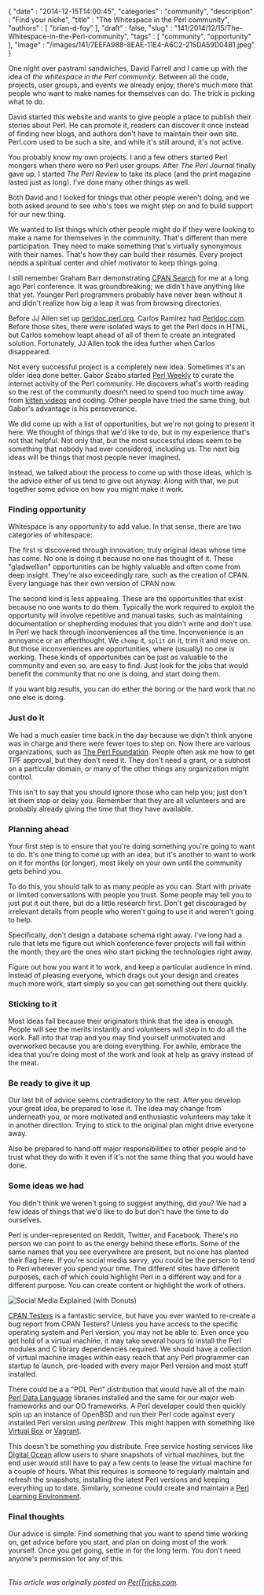 {
   "date" : "2014-12-15T14:00:45",
   "categories" : "community",
   "description" : "Find your niche",
   "title" : "The Whitespace in the Perl community",
   "authors" : [
      "brian-d-foy"
   ],
   "draft" : false,
   "slug" : "141/2014/12/15/The-Whitespace-in-the-Perl-community",
   "tags" : [
      "community",
      "opportunity"
   ],
   "image" : "/images/141/7EEFA988-8EAE-11E4-A6C2-215DA59D04B1.jpeg"
}


One night over pastrami sandwiches, David Farrell and I came up with the idea of *the whitespace in the Perl community*. Between all the code, projects, user groups, and events we already enjoy, there's much more that people who want to make names for themselves can do. The trick is picking what to do.

David started this website and wants to give people a place to publish their stories about Perl. He can promote it, readers can discover it once instead of finding new blogs, and authors don't have to maintain their own site. Perl.com used to be such a site, and while it's still around, it's not active.

You probably know my own projects. I and a few others started Perl mongers when there were no Perl user groups. After *The Perl Journal* finally gave up, I started *The Perl Review* to take its place (and the print magazine lasted just as long). I've done many other things as well.

Both David and I looked for things that other people weren't doing, and we both asked around to see who's toes we might step on and to build support for our new thing.

We wanted to list things which other people might do if they were looking to make a name for themselves in the community. That's different than mere participation. They need to make something that's virtually synonymous with their names. That's how they can build their résumés. Every project needs a spiritual center and chief motivator to keep things going.

I still remember Graham Barr demonstrating [CPAN Search](http://search.cpan.org) for me at a long ago Perl conference. It was groundbreaking; we didn't have anything like that yet. Younger Perl programmers probably have never been without it and didn't realize how big a leap it was from browsing directories.

Before JJ Allen set up [perldoc.perl.org](http://perldoc.perl.org), Carlos Ramirez had [Perldoc.com](http://www.perldoc.com). Before those sites, there were isolated ways to get the Perl docs in HTML, but Carlos somehow leapt ahead of all of them to create an integrated solution. Fortunately, JJ Allen took the idea further when Carlos disappeared.

Not every successful project is a completely new idea. Sometimes it's an older idea done better. Gabor Szabo started [Perl Weekly](http://perlweekly.com) to curate the internet activity of the Perl community. He discovers what's worth reading so the rest of the community doesn't need to spend too much time away from [kitten videos](https://www.youtube.com/results?search_query=kitten+videos) and coding. Other people have tried the same thing, but Gabor's advantage is his perseverance.

We did come up with a list of opportunities, but we're not going to present it here. We thought of things that we'd like to do, but in my experience that's not that helpful. Not only that, but the most successful ideas seem to be something that nobody had ever considered, including us. The next big ideas will be things that most people never imagined.

Instead, we talked about the process to come up with those ideas, which is the advice either of us tend to give out anyway. Along with that, we put together some advice on how you might make it work.

### Finding opportunity

Whitespace is any opportunity to add value. In that sense, there are two categories of whitespace:

The first is discovered through innovation; truly original ideas whose time has come. No one is doing it because no one has thought of it. These "gladwellian" opportunities can be highly valuable and often come from deep insight. They're also exceedingly rare, such as the creation of CPAN. Every language has their own version of CPAN now.

The second kind is less appealing. These are the opportunities that exist because no one wants to do them. Typically the work required to exploit the opportunity will involve repetitive and manual tasks, such as maintaining documentation or shepherding modules that you didn't write and don't use. In Perl we hack through inconveniences all the time. Inconvenience is an annoyance or an afterthought. We `chomp` it, `split` on it, trim it and move on. But those inconveniences are opportunities, where (usually) no one is working. These kinds of opportunities can be just as valuable to the community and even so, are easy to find. Just look for the jobs that would benefit the community that no one is doing, and start doing them.

If you want big results, you can do either the boring or the hard work that no one else is doing.

### Just do it

We had a much easier time back in the day because we didn't think anyone was in charge and there were fewer toes to step on. Now there are various organizations, such as [The Perl Foundation](http://www.perlfoundation.org). People often ask me how to get TPF approval, but they don't need it. They don't need a grant, or a subhost on a particular domain, or many of the other things any organization might control.

This isn't to say that you should ignore those who can help you; just don't let them stop or delay you. Remember that they are all volunteers and are probably already giving the time that they have available.

### Planning ahead

Your first step is to ensure that you're doing something you're going to want to do. It's one thing to come up with an idea, but it's another to want to work on it for months (or longer), most likely on your own until the community gets behind you.

To do this, you should talk to as many people as you can. Start with private or limited conversations with people you trust. Some people may tell you to just put it out there, but do a little research first. Don't get discouraged by irrelevant details from people who weren't going to use it and weren't going to help.

Specifically, don't design a database schema right away. I've long had a rule that lets me figure out which conference fever projects will fail within the month; they are the ones who start picking the technologies right away.

Figure out how you want it to work, and keep a particular audience in mind. Instead of pleasing everyone, which drags out your design and creates much more work, start simply so you can get something out there quickly.

### Sticking to it

Most ideas fail because their originators think that the idea is enough. People will see the merits instantly and volunteers will step in to do all the work. Fall into that trap and you may find yourself unmotivated and overworked because you are doing everything. For awhile, embrace the idea that you're doing most of the work and look at help as gravy instead of the meat.

### Be ready to give it up

Our last bit of advice seems contradictory to the rest. After you develop your great idea, be prepared to lose it. The idea may change from underneath you, or more motivated and enthusiastic volunteers may take it in another direction. Trying to stick to the original plan might drive everyone away.

Also be prepared to hand off major responsibilities to other people and to trust what they do with it even if it's not the same thing that you would have done.

### Some ideas we had

You didn't think we weren't going to suggest anything, did you? We had a few ideas of things that we'd like to do but don't have the time to do ourselves.

Perl is under-represented on Reddit, Twitter, and Facebook. There's no person we can point to as the energy behind these efforts. Some of the same names that you see everywhere are present, but no one has planted their flag here. If you're social media savvy, you could be the person to tend to Perl wherever you spend your time. The different sites have different purposes, each of which could highlight Perl in a different way and for a different purpose. You can create content or highlight the work of others.

![Social Media Explained (with Donuts)](https://farm8.staticflickr.com/7159/6847365223_4b5bdabf97.jpg)

[CPAN Testers](http://www.cpantesters.org) is a fantastic service, but have you ever wanted to re-create a bug report from CPAN Testers? Unless you have access to the specific operating system and Perl version, you may not be able to. Even once you get hold of a virtual machine, it may take several hours to install the Perl modules and C library dependencies required. We should have a collection of virtual machine images within easy reach that any Perl programmer can startup to launch, pre-loaded with every major Perl version and most stuff installed.

There could be a a "PDL Perl" distribution that would have all of the main [Perl Data Language](http://pdl.perl.org) libraries installed and the same for our major web frameworks and our OO frameworks. A Perl developer could then quickly spin up an instance of OpenBSD and run their Perl code against every installed Perl version using *perlbrew*. This might happen with something like [Virtual Box](https://www.virtualbox.org) or [Vagrant](https://www.vagrantup.com).

This doesn't be something you distribute. Free service hosting services like [Digital Ocean](https://www.digitalocean.com) allow users to share snapshots of virtual machines, but the end user would still have to pay a few cents to lease the virtual machine for a couple of hours. What this requires is someone to regularly maintain and refresh the snapshots, installing the latest Perl versions and keeping everything up to date. Similarly, someone could create and maintain a [Perl Learning Environment](http://blogs.perl.org/users/brian_d_foy/2012/02/the-perl-learning-environment.html).

### Final thoughts

Our advice is simple. Find something that you want to spend time working on, get advice before you start, and plan on doing most of the work yourself. Once you get going, settle in for the long term. You don't need anyone's permission for any of this.

\
*This article was originally posted on [PerlTricks.com](http://perltricks.com).*
